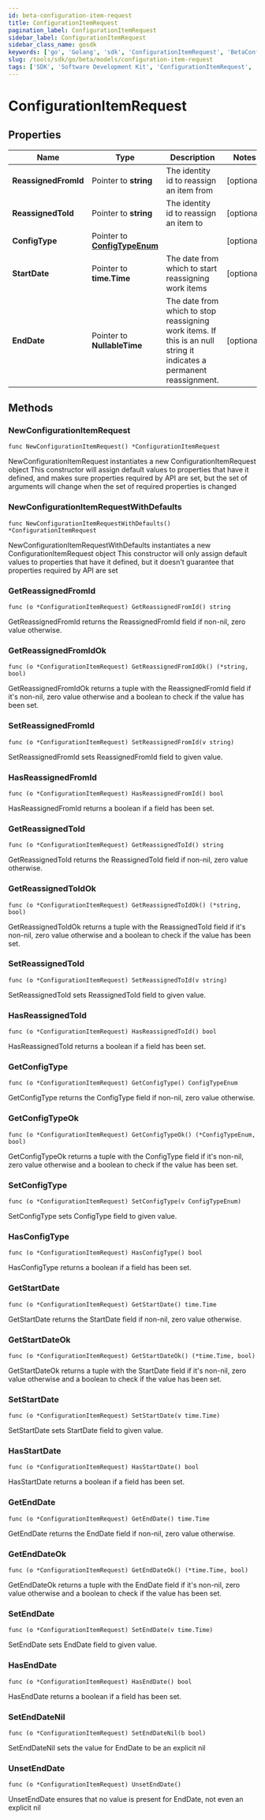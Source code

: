 ```yaml
---
id: beta-configuration-item-request
title: ConfigurationItemRequest
pagination_label: ConfigurationItemRequest
sidebar_label: ConfigurationItemRequest
sidebar_class_name: gosdk
keywords: ['go', 'Golang', 'sdk', 'ConfigurationItemRequest', 'BetaConfigurationItemRequest'] 
slug: /tools/sdk/go/beta/models/configuration-item-request
tags: ['SDK', 'Software Development Kit', 'ConfigurationItemRequest', 'BetaConfigurationItemRequest']
---
```


# ConfigurationItemRequest

## Properties

Name | Type | Description | Notes
------------ | ------------- | ------------- | -------------
**ReassignedFromId** | Pointer to **string** | The identity id to reassign an item from | [optional] 
**ReassignedToId** | Pointer to **string** | The identity id to reassign an item to | [optional] 
**ConfigType** | Pointer to [**ConfigTypeEnum**](config-type-enum) |  | [optional] 
**StartDate** | Pointer to **time.Time** | The date from which to start reassigning work items | [optional] 
**EndDate** | Pointer to **NullableTime** | The date from which to stop reassigning work items.  If this is an null string it indicates a permanent reassignment. | [optional] 

## Methods

### NewConfigurationItemRequest

`func NewConfigurationItemRequest() *ConfigurationItemRequest`

NewConfigurationItemRequest instantiates a new ConfigurationItemRequest object
This constructor will assign default values to properties that have it defined,
and makes sure properties required by API are set, but the set of arguments
will change when the set of required properties is changed

### NewConfigurationItemRequestWithDefaults

`func NewConfigurationItemRequestWithDefaults() *ConfigurationItemRequest`

NewConfigurationItemRequestWithDefaults instantiates a new ConfigurationItemRequest object
This constructor will only assign default values to properties that have it defined,
but it doesn't guarantee that properties required by API are set

### GetReassignedFromId

`func (o *ConfigurationItemRequest) GetReassignedFromId() string`

GetReassignedFromId returns the ReassignedFromId field if non-nil, zero value otherwise.

### GetReassignedFromIdOk

`func (o *ConfigurationItemRequest) GetReassignedFromIdOk() (*string, bool)`

GetReassignedFromIdOk returns a tuple with the ReassignedFromId field if it's non-nil, zero value otherwise
and a boolean to check if the value has been set.

### SetReassignedFromId

`func (o *ConfigurationItemRequest) SetReassignedFromId(v string)`

SetReassignedFromId sets ReassignedFromId field to given value.

### HasReassignedFromId

`func (o *ConfigurationItemRequest) HasReassignedFromId() bool`

HasReassignedFromId returns a boolean if a field has been set.

### GetReassignedToId

`func (o *ConfigurationItemRequest) GetReassignedToId() string`

GetReassignedToId returns the ReassignedToId field if non-nil, zero value otherwise.

### GetReassignedToIdOk

`func (o *ConfigurationItemRequest) GetReassignedToIdOk() (*string, bool)`

GetReassignedToIdOk returns a tuple with the ReassignedToId field if it's non-nil, zero value otherwise
and a boolean to check if the value has been set.

### SetReassignedToId

`func (o *ConfigurationItemRequest) SetReassignedToId(v string)`

SetReassignedToId sets ReassignedToId field to given value.

### HasReassignedToId

`func (o *ConfigurationItemRequest) HasReassignedToId() bool`

HasReassignedToId returns a boolean if a field has been set.

### GetConfigType

`func (o *ConfigurationItemRequest) GetConfigType() ConfigTypeEnum`

GetConfigType returns the ConfigType field if non-nil, zero value otherwise.

### GetConfigTypeOk

`func (o *ConfigurationItemRequest) GetConfigTypeOk() (*ConfigTypeEnum, bool)`

GetConfigTypeOk returns a tuple with the ConfigType field if it's non-nil, zero value otherwise
and a boolean to check if the value has been set.

### SetConfigType

`func (o *ConfigurationItemRequest) SetConfigType(v ConfigTypeEnum)`

SetConfigType sets ConfigType field to given value.

### HasConfigType

`func (o *ConfigurationItemRequest) HasConfigType() bool`

HasConfigType returns a boolean if a field has been set.

### GetStartDate

`func (o *ConfigurationItemRequest) GetStartDate() time.Time`

GetStartDate returns the StartDate field if non-nil, zero value otherwise.

### GetStartDateOk

`func (o *ConfigurationItemRequest) GetStartDateOk() (*time.Time, bool)`

GetStartDateOk returns a tuple with the StartDate field if it's non-nil, zero value otherwise
and a boolean to check if the value has been set.

### SetStartDate

`func (o *ConfigurationItemRequest) SetStartDate(v time.Time)`

SetStartDate sets StartDate field to given value.

### HasStartDate

`func (o *ConfigurationItemRequest) HasStartDate() bool`

HasStartDate returns a boolean if a field has been set.

### GetEndDate

`func (o *ConfigurationItemRequest) GetEndDate() time.Time`

GetEndDate returns the EndDate field if non-nil, zero value otherwise.

### GetEndDateOk

`func (o *ConfigurationItemRequest) GetEndDateOk() (*time.Time, bool)`

GetEndDateOk returns a tuple with the EndDate field if it's non-nil, zero value otherwise
and a boolean to check if the value has been set.

### SetEndDate

`func (o *ConfigurationItemRequest) SetEndDate(v time.Time)`

SetEndDate sets EndDate field to given value.

### HasEndDate

`func (o *ConfigurationItemRequest) HasEndDate() bool`

HasEndDate returns a boolean if a field has been set.

### SetEndDateNil

`func (o *ConfigurationItemRequest) SetEndDateNil(b bool)`

 SetEndDateNil sets the value for EndDate to be an explicit nil

### UnsetEndDate
`func (o *ConfigurationItemRequest) UnsetEndDate()`

UnsetEndDate ensures that no value is present for EndDate, not even an explicit nil

